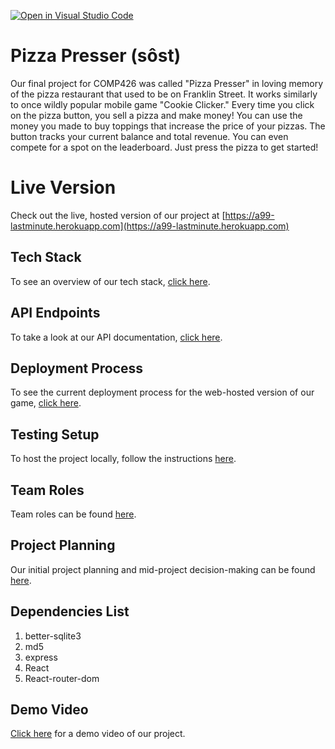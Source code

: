 [![Open in Visual Studio Code](https://classroom.github.com/assets/open-in-vscode-f059dc9a6f8d3a56e377f745f24479a46679e63a5d9fe6f495e02850cd0d8118.svg)](https://classroom.github.com/online_ide?assignment_repo_id=6427013&assignment_repo_type=AssignmentRepo)
# Pizza Presser (sôst)
Our final project for COMP426 was called "Pizza Presser" in loving memory of the pizza restaurant that used to be on Franklin Street. It works similarly to once wildly popular mobile game "Cookie Clicker." Every time you click on the pizza button, you sell a pizza and make money! You can use the money you made to buy toppings that increase the price of your pizzas. The button tracks your current balance and total revenue. You can even compete for a spot on the leaderboard. Just press the pizza to get started!

# Live Version
Check out the live, hosted version of our project at [https://a99-lastminute.herokuapp.com](https://a99-lastminute.herokuapp.com)

## Tech Stack
To see an overview of our tech stack, [click here](/docs/tech-stack.md).

## API Endpoints
To take a look at our API documentation, [click here](/docs/api-endpoints.md).

## Deployment Process
To see the current deployment process for the web-hosted version of our game, [click here](/docs/deployment-process.md).

## Testing Setup
To host the project locally, follow the instructions [here](/docs/testing-setup.md).

## Team Roles
Team roles can be found [here](/docs/team-roles.md).

## Project Planning
Our initial project planning and mid-project decision-making can be found [here](/docs/planning-documentation.md).

## Dependencies List
1. better-sqlite3
2. md5
3. express
4. React
5. React-router-dom

## Demo Video
[Click here](https://youtu.be/CFIHARIeQSk) for a demo video of our project.